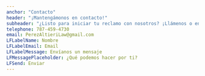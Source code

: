 ```yaml
---
anchor: "Contacto"
header: "¡Mantengámonos en contacto!"
subheader: "¿Listo para iniciar tu reclamo con nosotros? ¡Llámenos o envíenos un email o un mensaje y nos pondremos en contacto con usted lo antes posible!"
telephone: 787-459-4730
email: PerezAltieriLaw@gmail.com
LFLabelName: Nombre
LFLabelEmail: Email
LFLabelMessage: Envíanos un mensaje
LFMessagePlaceholder: ¿Qué podemos hacer por ti?
LFSend: Enviar
---
```

